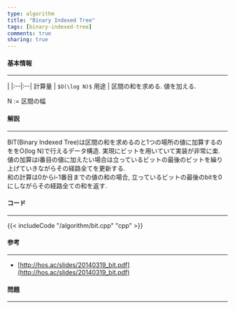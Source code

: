 ```yaml
---
type: algorithm
title: "Binary Indexed Tree"
tags: [binary-indexed-tree]
comments: true
sharing: true
---
```


#### 基本情報
  
***

 | 
|:--|:--|
計算量 | `$O(\log N)$`
用途 | 区間の和を求める. 値を加える.
  
N := 区間の幅  
  
#### 解説

***
BIT(Binary Indexed Tree)は区間の和を求めるのと1つの場所の値に加算するのををO(log N)で行えるデータ構造. 
実現にビットを用いていて実装が非常に楽.  
値の加算はi番目の値に加えたい場合は立っているビットの最後のビットを繰り上げていきながらその経路全てを更新する.  
和の計算は0からi-1番目までの値の和の場合, 立っているビットの最後のbitを0にしながらその経路全ての和を返す.  

#### コード

***

{{< includeCode "/algorithm/bit.cpp" "cpp" >}}

#### 参考

***

* [http://hos.ac/slides/20140319_bit.pdf](http://hos.ac/slides/20140319_bit.pdf)


#### 問題

***  
